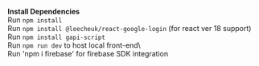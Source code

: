 **Install Dependencies**\
Run `npm install`\
Run `npm install @leecheuk/react-google-login` (for react ver 18 support)\
Run `npm install gapi-script`\
Run `npm run dev` to host local front-end\  
Run 'npm i firebase' for firebase SDK integration
